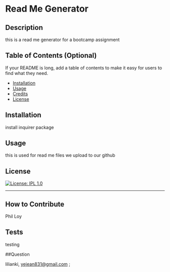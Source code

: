 # Read Me Generator
  

  ## Description
  
 this is a read me generator for a bootcamp assignment
  
  ## Table of Contents (Optional)

  If your README is long, add a table of contents to make it easy for users to find what they need.
  
  - [Installation](#installation)
  - [Usage](#usage)
  - [Credits](#credits)
  - [License](#license)
  
  ## Installation
  
  install inquirer package
  
  
  ## Usage

  this is used for read me files we upload to our github
  

      
  

  ## License
  
  [![License: IPL 1.0](https://img.shields.io/badge/License-IPL_1.0-blue.svg)](https://opensource.org/licenses/IPL-1.0)
  
  ---
  
  
  
  ## How to Contribute

  Phil Loy
  
  ## Tests

  testing

  ##Question

  lilianki,
  yejean831@gmail.com
;